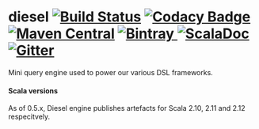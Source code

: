 diesel [![Build Status](https://travis-ci.org/outworkers/diesel.svg?branch=develop)](https://travis-ci.org/outworkers/diesel) [![Codacy Badge](https://api.codacy.com/project/badge/Grade/1f2485923ecf446c856fa0e3e31b0b99)](https://www.codacy.com/app/flavian/diesel?utm_source=github.com&amp;utm_medium=referral&amp;utm_content=outworkers/diesel&amp;utm_campaign=Badge_Grade) [![Maven Central](https://maven-badges.herokuapp.com/maven-central/com.outworkers/diesel-engine_2.11/badge.svg)](https://maven-badges.herokuapp.com/maven-central/com.outworkers/diesel-engine-2.11) [![Bintray](https://api.bintray.com/packages/outworkers/oss-releases/diesel-engine/images/download.svg) ](https://bintray.com/outworkers/oss-releases/diesel-engine/_latestVersion) [![ScalaDoc](http://javadoc-badge.appspot.com/com.outworkers/diesel-engine_2.11.svg?label=scaladoc)](http://javadoc-badge.appspot.com/com.outworkers/diesel-engine_2.11) [![Gitter](https://badges.gitter.im/Join%20Chat.svg)](https://gitter.im/outworkers/diesel?utm_source=badge&utm_medium=badge&utm_campaign=pr-badge&utm_content=badge)
======================================================================================================================================================================================================================================================================================================================================================================================================================================================================================================================================================================================================================================================================================================================================================================================================================================================================================================================================================================================================================================================================================================================

Mini query engine used to power our various DSL frameworks.

#### Scala versions

As of 0.5.x, Diesel engine publishes artefacts for Scala 2.10, 2.11 and 2.12 respecitvely.

